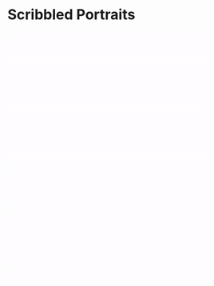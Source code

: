 # Scribbled Portraits
<img src="https://github.com/davepagurek/scribbles/blob/main/img/preview.gif?raw=true" />
